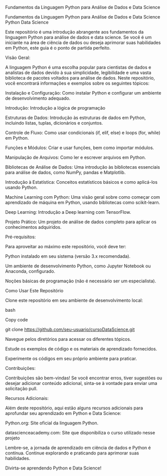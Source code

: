 Fundamentos da Linguagem Python para Análise de Dados e Data Science

Fundamentos da Linguagem Python para Análise de Dados e Data Science
Python Data Science

Este repositório é uma introdução abrangente aos fundamentos da linguagem Python para análise de dados e data science. Se você é um iniciante na área de ciência de dados ou deseja aprimorar suas habilidades em Python, este guia é o ponto de partida perfeito.

Visão Geral:

A linguagem Python é uma escolha popular para cientistas de dados e analistas de dados devido à sua simplicidade, legibilidade e uma vasta biblioteca de pacotes voltados para análise de dados. Neste repositório, você encontrará informações e exemplos sobre os seguintes tópicos:

Instalação e Configuração: Como instalar Python e configurar um ambiente de desenvolvimento adequado.

Introdução: Introdução a lógica de programação

Estruturas de Dados: Introdução às estruturas de dados em Python, incluindo listas, tuplas, dicionários e conjuntos.

Controle de Fluxo: Como usar condicionais (if, elif, else) e loops (for, while) em Python.

Funções e Módulos: Criar e usar funções, bem como importar módulos.

Manipulação de Arquivos: Como ler e escrever arquivos em Python.

Bibliotecas de Análise de Dados: Uma introdução às bibliotecas essenciais para análise de dados, como NumPy, pandas e Matplotlib.

Introdução à Estatística: Conceitos estatísticos básicos e como aplicá-los usando Python.

Machine Learning com Python: Uma visão geral sobre como começar com aprendizado de máquina em Python, usando bibliotecas como scikit-learn.

Deep Learning: Introdução a Deep learning com TensorFlow.

Projeto Prático: Um projeto de análise de dados completo para aplicar os conhecimentos adquiridos.

Pré-requisitos:

Para aproveitar ao máximo este repositório, você deve ter:

Python instalado em seu sistema (versão 3.x recomendada).

Um ambiente de desenvolvimento Python, como Jupyter Notebook ou Anaconda, configurado.

Noções básicas de programação (não é necessário ser um especialista).

Como Usar Este Repositório

Clone este repositório em seu ambiente de desenvolvimento local:

bash

Copy code

git clone https://github.com/seu-usuario/cursoDataScience.git

Navegue pelos diretórios para acessar os diferentes tópicos.

Estude os exemplos de código e os materiais de aprendizado fornecidos.

Experimente os códigos em seu próprio ambiente para praticar.


Contribuições:

Contribuições são bem-vindas! Se você encontrar erros, tiver sugestões ou desejar adicionar conteúdo adicional, sinta-se à vontade para enviar uma solicitação pull.

Recursos Adicionais:

Além deste repositório, aqui estão alguns recursos adicionais para aprofundar seu aprendizado em Python e Data Science:

Python.org: Site oficial da linguagem Python.

datascienceacademy.com: Site que disponibiliza o curso utilizado nesse projeto

Lembre-se, a jornada de aprendizado em ciência de dados e Python é contínua. Continue explorando e praticando para aprimorar suas habilidades.

Divirta-se aprendendo Python e Data Science!


